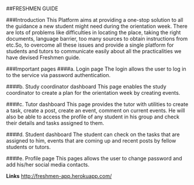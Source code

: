 ##FRESHMEN GUIDE

###Introduction
This Platform aims at providing a one-stop solution to all the guidance a new student might need during the orientation week. There are lots of problems like difficulties in locating the place, taking the right documents, language barrier, too many sources to obtain instructions from etc.So, to overcome all these issues and provide a single platform for students and tutors to communicate easily about all the practicalities we have devised Freshmen guide.

###Important pages
####a. Login page
The login allows the user to log in to the service via password authentication.

####b. Study coordinator dashboard
This page enables the study coordinator to create a plan for the orientation week by creating events.

####c. Tutor dashboard
This page provides the tutor with utilities to create a task, create a post, create an event, comment on current events. He will also be able to access the profile of any student in his group and check their details and tasks assigned to them.

####d. Student dashboard
The student can check on the tasks that are assigned to him, events that are coming up and recent posts by fellow students or tutors.

####e. Profile page
This pages allows the user to change password and add his/her social media contacts.<br />

**Links**
http://freshmen-app.herokuapp.com/
